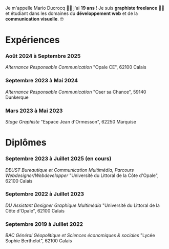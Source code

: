Je m'appelle Mario Ducrocq 🧑‍💻 j'ai **19 ans** !
Je suis __graphiste freelance__ 👨‍🎨 et étudiant dans les domaines du **développement web** et de la **communication visuelle**. 🤓

# Expériences
### Août 2024 à Septembre 2025
*Alternance Responsable Communication*
"Opale CE", 62100 Calais

### Septembre 2023 à Mai 2024
*Alternance Responsable Communication*
"Oser sa Chance", 59140 Dunkerque

### Mars 2023 à Mai 2023
*Stage Graphiste*
"Espace Jean d'Ormesson", 62250 Marquise


# Diplômes
### Septembre 2023 à Juillet 2025 (en cours)
*DEUST Bureautique et Communication Multimédia, Parcours Webdesigner/Webdevelopper*
"Université du Littoral de la Côte d'Opale", 62100 Calais

### Septembre 2022 à Juillet 2023
*DU Assistant Designer Graphique Multimédia*
"Université du Littoral de la Côte d'Opale", 62100 Calais

### Septembre 2019 à Juillet 2022
*BAC Général Géopolitique et Sciences économiques & sociales*
"Lycée Sophie Berthelot", 62100 Calais
